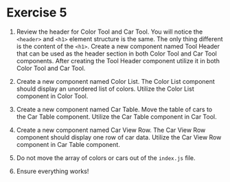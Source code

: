 # Exercise 5

1. Review the header for Color Tool and Car Tool. You will notice the `<header>` and `<h1>` element structure is the same. The only thing different is the content of the `<h1>`. Create a new component named Tool Header that can be used as the header section in both Color Tool and Car Tool components. After creating the Tool Header component utilize it in both Color Tool and Car Tool.

2. Create a new component named Color List. The Color List component should display an unordered list of colors. Utilize the Color List component in Color Tool.

3. Create a new component named Car Table. Move the table of cars to the Car Table component. Utilize the Car Table component in Car Tool.

4. Create a new component named Car View Row. The Car View Row component should display one row of car data. Utilize the Car View Row component in Car Table component.

5. Do not move the array of colors or cars out of the `index.js` file.

6. Ensure everything works!